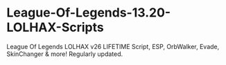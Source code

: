 # League-Of-Legends-13.20-LOLHAX-Scripts
League Of Legends LOLHAX v26 LIFETIME Script, ESP, OrbWalker, Evade, SkinChanger &amp; more! Regularly updated.
